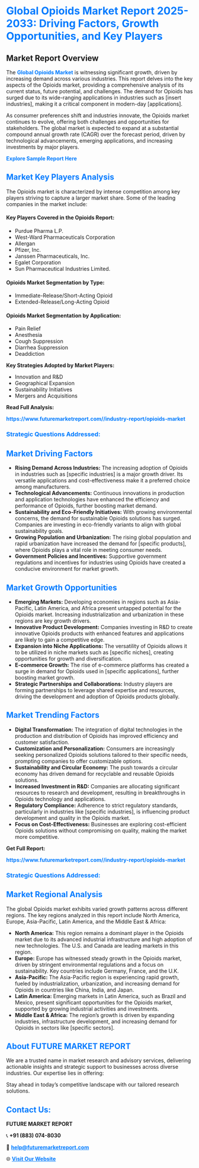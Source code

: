 <h1 style="color: #007BFF;">Global Opioids Market Report 2025-2033: Driving Factors, Growth Opportunities, and Key Players</h1>

<section id="overview">
<h2>Market Report Overview</h2>
<p>The <a href="https://www.futuremarketreport.com//industry-report/opioids-market" style="color: #007BFF; text-decoration: none;"><strong>Global Opioids Market</strong></a> is witnessing significant growth, driven by increasing demand across various industries. This report delves into the key aspects of the Opioids market, providing a comprehensive analysis of its current status, future potential, and challenges. The demand for Opioids has surged due to its wide-ranging applications in industries such as [insert industries], making it a critical component in modern-day [applications].</p>
<p>As consumer preferences shift and industries innovate, the Opioids market continues to evolve, offering both challenges and opportunities for stakeholders. The global market is expected to expand at a substantial compound annual growth rate (CAGR) over the forecast period, driven by technological advancements, emerging applications, and increasing investments by major players.</p>
</section>

<section id="overview">
<p><a href="https://www.futuremarketreport.com//request-sample/reportId=45683" style="color: #007BFF; text-decoration: none;"><strong>Explore Sample Report Here</strong></a></p>
</section>

<section id="key-players">
<h2 style="color: #007BFF;">Market Key Players Analysis</h2>
<p>The Opioids market is characterized by intense competition among key players striving to capture a larger market share. Some of the leading companies in the market include:</p>
<h4>Key Players Covered in the Opioids Report:</h4>
<ul><li>Purdue Pharma L.P.</li><li>West-Ward Pharmaceuticals Corporation</li><li>Allergan</li><li>Pfizer, Inc.</li><li>Janssen Pharmaceuticals, Inc.</li><li>Egalet Corporation</li><li>Sun Pharmaceutical Industries Limited.</li></ul>
<h4>Opioids Market Segmentation by Type:</h4>
<ul><li>Immediate-Release/Short-Acting Opioid</li><li>Extended-Release/Long-Acting Opioid</li></ul>

<h4>Opioids Market Segmentation by Application:</h4>
<ul><li>Pain Relief</li><li>Anesthesia</li><li>Cough Suppression</li><li>Diarrhea Suppression</li><li>Deaddiction</li></ul>
<p><strong>Key Strategies Adopted by Market Players:</strong></p>
<ul>
<li>Innovation and R&D</li>
<li>Geographical Expansion</li>
<li>Sustainability Initiatives</li>
<li>Mergers and Acquisitions</li>
</ul>
</section>

<section>
<p><strong>Read Full Analysis: </strong></p><a href="https://www.futuremarketreport.com//industry-report/opioids-market" style="color: #007BFF; text-decoration: none;"><strong>https://www.futuremarketreport.com//industry-report/opioids-market</strong></a>
<h3 style="color: #007BFF;">Strategic Questions Addressed:</h3>
</section>

<section id="driving-factors">
<h2 style="color: #007BFF;">Market Driving Factors</h2>
<ul>
<li><strong>Rising Demand Across Industries:</strong> The increasing adoption of Opioids in industries such as [specific industries] is a major growth driver. Its versatile applications and cost-effectiveness make it a preferred choice among manufacturers.</li>
<li><strong>Technological Advancements:</strong> Continuous innovations in production and application technologies have enhanced the efficiency and performance of Opioids, further boosting market demand.</li>
<li><strong>Sustainability and Eco-Friendly Initiatives:</strong> With growing environmental concerns, the demand for sustainable Opioids solutions has surged. Companies are investing in eco-friendly variants to align with global sustainability goals.</li>
<li><strong>Growing Population and Urbanization:</strong> The rising global population and rapid urbanization have increased the demand for [specific products], where Opioids plays a vital role in meeting consumer needs.</li>
<li><strong>Government Policies and Incentives:</strong> Supportive government regulations and incentives for industries using Opioids have created a conducive environment for market growth.</li>
</ul>
</section>

<section id="growth-opportunities">
<h2 style="color: #007BFF;">Market Growth Opportunities</h2>
<ul>
<li><strong>Emerging Markets:</strong> Developing economies in regions such as Asia-Pacific, Latin America, and Africa present untapped potential for the Opioids market. Increasing industrialization and urbanization in these regions are key growth drivers.</li>
<li><strong>Innovative Product Development:</strong> Companies investing in R&D to create innovative Opioids products with enhanced features and applications are likely to gain a competitive edge.</li>
<li><strong>Expansion into Niche Applications:</strong> The versatility of Opioids allows it to be utilized in niche markets such as [specific niches], creating opportunities for growth and diversification.</li>
<li><strong>E-commerce Growth:</strong> The rise of e-commerce platforms has created a surge in demand for Opioids used in [specific applications], further boosting market growth.</li>
<li><strong>Strategic Partnerships and Collaborations:</strong> Industry players are forming partnerships to leverage shared expertise and resources, driving the development and adoption of Opioids products globally.</li>
</ul>
</section>

<section id="trending-factors">
<h2 style="color: #007BFF;">Market Trending Factors</h2>
<ul>
<li><strong>Digital Transformation:</strong> The integration of digital technologies in the production and distribution of Opioids has improved efficiency and customer satisfaction.</li>
<li><strong>Customization and Personalization:</strong> Consumers are increasingly seeking personalized Opioids solutions tailored to their specific needs, prompting companies to offer customizable options.</li>
<li><strong>Sustainability and Circular Economy:</strong> The push towards a circular economy has driven demand for recyclable and reusable Opioids solutions.</li>
<li><strong>Increased Investment in R&D:</strong> Companies are allocating significant resources to research and development, resulting in breakthroughs in Opioids technology and applications.</li>
<li><strong>Regulatory Compliance:</strong> Adherence to strict regulatory standards, particularly in industries like [specific industries], is influencing product development and quality in the Opioids market.</li>
<li><strong>Focus on Cost-Effectiveness:</strong> Businesses are exploring cost-efficient Opioids solutions without compromising on quality, making the market more competitive.</li>
</ul>
</section>

<section>
<p><strong>Get Full Report: </strong></p><a href="https://www.futuremarketreport.com//industry-report/opioids-market" style="color: #007BFF; text-decoration: none;"><strong>https://www.futuremarketreport.com//industry-report/opioids-market</strong></a>
<h3 style="color: #007BFF;">Strategic Questions Addressed:</h3>
</section>


<section id="regional-analysis">
<h2 style="color: #007BFF;">Market Regional Analysis</h2>
<p>The global Opioids market exhibits varied growth patterns across different regions. The key regions analyzed in this report include North America, Europe, Asia-Pacific, Latin America, and the Middle East & Africa:</p>
<ul>
<li><strong>North America:</strong> This region remains a dominant player in the Opioids market due to its advanced industrial infrastructure and high adoption of new technologies. The U.S. and Canada are leading markets in this region.</li>
<li><strong>Europe:</strong> Europe has witnessed steady growth in the Opioids market, driven by stringent environmental regulations and a focus on sustainability. Key countries include Germany, France, and the U.K.</li>
<li><strong>Asia-Pacific:</strong> The Asia-Pacific region is experiencing rapid growth, fueled by industrialization, urbanization, and increasing demand for Opioids in countries like China, India, and Japan.</li>
<li><strong>Latin America:</strong> Emerging markets in Latin America, such as Brazil and Mexico, present significant opportunities for the Opioids market, supported by growing industrial activities and investments.</li>
<li><strong>Middle East & Africa:</strong> The region’s growth is driven by expanding industries, infrastructure development, and increasing demand for Opioids in sectors like [specific sectors].</li>
</ul>
</section>

<footer>
<h2 style="color: #007BFF;">About FUTURE MARKET REPORT</h2>
<p>We are a trusted name in market research and advisory services, delivering actionable insights and strategic support to businesses across diverse industries. Our expertise lies in offering:</p>

<p>Stay ahead in today’s competitive landscape with our tailored research solutions.</p>

<h2 style="color: #007BFF;">Contact Us:</h2>
<p><strong>FUTURE MARKET REPORT</strong></p>
<p>📞 <strong>+91 (883) 074-8030</strong></p>
<p>📧 <strong><a href="mailto:help@futuremarketreport.com" style="color: #007BFF;">help@futuremarketreport.com</a></strong></p>
<p>🌐 <strong><a href="https://www.futuremarketreport.com/" style="color: #007BFF;">Visit Our Website</a></strong></p>
</footer>
